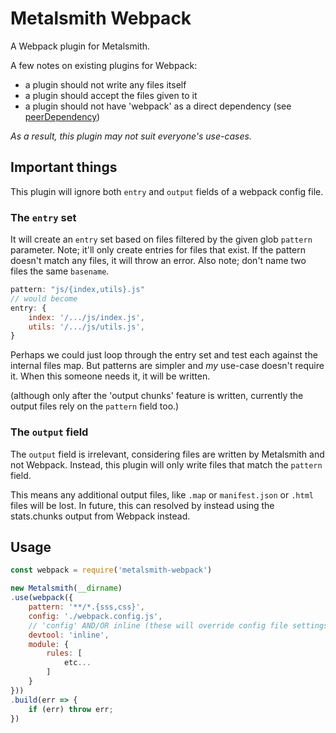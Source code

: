 
# Metalsmith Webpack

A Webpack plugin for Metalsmith.

A few notes on existing plugins for Webpack:
- a plugin should not write any files itself
- a plugin should accept the files given to it
- a plugin should not have 'webpack' as a direct dependency
  (see [peerDependency](//nodejs.org/en/blog/npm/peer-dependencies/))

*As a result, this plugin may not suit everyone's use-cases.*

## Important things

This plugin will ignore both `entry` and `output` fields of a webpack config file.

### The `entry` set

It will create an `entry` set based on files filtered by the given glob
`pattern` parameter. Note; it'll only create entries for files that exist.
If the pattern doesn't match any files, it will throw an error. Also note;
don't name two files the same `basename`.

```js
pattern: "js/{index,utils}.js"
// would become
entry: {
    index: '/.../js/index.js',
    utils: '/.../js/utils.js',
}
```

Perhaps we could just loop through the entry set and test each against the
internal files map. But patterns are simpler and *my* use-case doesn't
require it. When this someone needs it, it will be written.

(although only after the 'output chunks' feature is written, currently the
output files rely on the `pattern` field too.)

### The `output` field

The `output` field is irrelevant, considering files are written by Metalsmith
and not Webpack. Instead, this plugin will only write files that match the
`pattern` field.

This means any additional output files, like `.map` or `manifest.json` or
`.html` files will be lost. In future, this can resolved by instead using the
stats.chunks output from Webpack instead.


## Usage

```js
const webpack = require('metalsmith-webpack')

new Metalsmith(__dirname)
.use(webpack({
    pattern: '**/*.{sss,css}',
    config: './webpack.config.js',
    // 'config' AND/OR inline (these will override config file settings)
    devtool: 'inline',
    module: {
        rules: [
            etc...
        ]
    }
}))
.build(err => {
    if (err) throw err;
})
```
